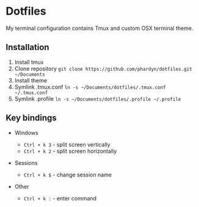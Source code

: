 # Dotfiles
My terminal configuration contains Tmux and custom OSX terminal theme.

## Installation
1. Install tmux
2. Clone repository `git clone https://github.com/phardyn/dotfiles.git ~/Documents`
3. Install theme
4. Symlink .tmux.conf `ln -s ~/Documents/dotfiles/.tmux.conf ~/.tmux.conf`
5. Symlink .profile `ln -s ~/Documents/dotfiles/.profile ~/.profile`

## Key bindings
- Windows
  - `Ctrl + k 3` - split screen vertically
  - `Ctrl + k 2` - split screen horizontally

- Sessions
  - `Ctrl + k $` - change session name

- Other
  - `Ctrl + k :` - enter command

